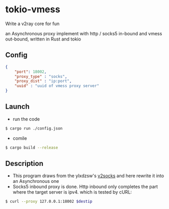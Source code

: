# tokio-vmess
Write a v2ray core for fun


an Asynchronous proxy implement with http / socks5 in-bound and vmess out-bound, written in Rust and tokio

## Config 
```json
{
    "port": 18002,
    "proxy_type" : "socks", 
    "proxy_dist" : "ip:port",
    "uuid" : "uuid of vmess proxy server"
}
```  

## Launch
+ run the code
```bash
$ cargo run ./config.json 
```
+ comile
```bash
$ cargo build --release
```

## Description
+ This program draws from the ylxdzsw's <a href="https://github.com/ylxdzsw/v2socks">v2socks</a> and here rewrite it into an Asynchronous one 
+ Socks5 inbound proxy is done. Http inbound only completes the part where the target server is ipv4. which is tested by cURL:
```bash
$ curl --proxy 127.0.0.1:18002 $destip
````
